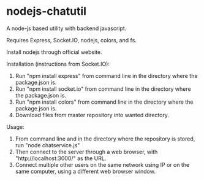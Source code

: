 # nodejs-chatutil
A node-js based utility with backend javascript.

Requires Express, Socket.IO, nodejs, colors, and fs.

Install nodejs through official website.

Installation (instructions from Socket.IO):
1. Run "npm install express" from command line in the directory where the package.json is.
2. Run "npm install socket.io" from command line in the directory where the package.json is.
3. Run "npm install colors" from command line in the directory where the package.json is.
4. Download files from master repository into wanted directory.

Usage:
1. From command line and in the directory where the repository is stored, run "node chatservice.js"
2. Then connect to the server through a web browser, with "http://localhost:3000/" as the URL.
3. Connect multiple other users on the same network using IP or on the same computer, using a different web browser window.
